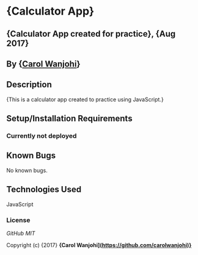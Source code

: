 # {Calculator App}

## {Calculator App created for practice}, {Aug 2017}

## By **{[Carol Wanjohi](https://github.com/carolwanjohi)}**

## Description

{This is a calculator app created to practice using JavaScript.}

## Setup/Installation Requirements

### Currently not deployed

## Known Bugs

No known bugs.

## Technologies Used

JavaScript

### License

_GitHub MIT_

Copyright (c) {2017} **{Carol Wanjohi](<https://github.com/carolwanjohi)}>**
